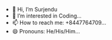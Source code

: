 - 👋 Hi, I’m Surjendu
- 👀 I’m interested in Coding...
- 📫 How to reach me: +8447764709...
- 😄 Pronouns: He/His/Him...

<!---
Surjendu2023/Surjendu2023 is a ✨ special ✨ repository because its `README.md` (this file) appears on your GitHub profile.
You can click the Preview link to take a look at your changes.
--->
